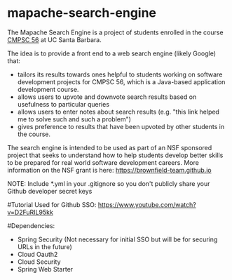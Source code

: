 # mapache-search-engine

The Mapache Search Engine is a project of students enrolled in the course [CMPSC 56](https://ucsb-cs56.github.io) at UC Santa Barbara.

The idea is to provide a front end to a web search engine (likely Google) that:
* tailors its results towards ones helpful to students working on software development projects for CMPSC 56, which is a Java-based application development course.  
* allows users to upvote and downvote search results based on usefulness to particular queries
* allows users to enter notes about search results (e.g. "this link helped me to solve such and such a problem")
* gives preference to results that have been upvoted by other students in the course.

The search engine is intended to be used as part of an NSF sponsored project that seeks to understand how to help students develop better skills to be prepared for real world software development careers.   More information on the NSF grant is here: <https://brownfield-team.github.io>

NOTE: Include *.yml in your .gitignore so you don't publicly share your Github developer secret keys

#Tutorial Used for Github SSO: https://www.youtube.com/watch?v=D2FuRIL95kk

#Dependencies:

* Spring Security (Not necessary for initial SSO but will be for securing URLs in the future)
* Cloud Oauth2
* Cloud Security
* Spring Web Starter
